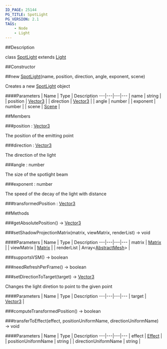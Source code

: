```yaml
---
ID_PAGE: 25144
PG_TITLE: SpotLight
PG_VERSION: 2.1
TAGS:
    - Node
    - Light
---
```

##Description

class [SpotLight](/classes/2.2-alpha/SpotLight) extends [Light](/classes/2.2-alpha/Light)



##Constructor

##new [SpotLight](/classes/2.2-alpha/SpotLight)(name, position, direction, angle, exponent, scene)

Creates a new [SpotLight](/classes/2.2-alpha/SpotLight) object

####Parameters
 | Name | Type | Description
---|---|---|---
 | name | string | 
 | position | [Vector3](/classes/2.2-alpha/Vector3) | 
 | direction | [Vector3](/classes/2.2-alpha/Vector3) | 
 | angle | number | 
 | exponent | number | 
 | scene | [Scene](/classes/2.2-alpha/Scene) | 

##Members

###position : [Vector3](/classes/2.2-alpha/Vector3)

The position of the emitting point

###direction : [Vector3](/classes/2.2-alpha/Vector3)

The direction of the light

###angle : number

The size of the spotlight beam

###exponent : number

The speed of the decay of the light with distance

###transformedPosition : [Vector3](/classes/2.2-alpha/Vector3)



##Methods

###getAbsolutePosition() &rarr; [Vector3](/classes/2.2-alpha/Vector3)


###setShadowProjectionMatrix(matrix, viewMatrix, renderList) &rarr; void



####Parameters
 | Name | Type | Description
---|---|---|---
 | matrix | [Matrix](/classes/2.2-alpha/Matrix) | 
 | viewMatrix | [Matrix](/classes/2.2-alpha/Matrix) | 
 | renderList | Array&lt;[AbstractMesh](/classes/2.2-alpha/AbstractMesh)&gt; | 

###supportsVSM() &rarr; boolean


###needRefreshPerFrame() &rarr; boolean


###setDirectionToTarget(target) &rarr; [Vector3](/classes/2.2-alpha/Vector3)

Changes the light diretion to point to the given point

####Parameters
 | Name | Type | Description
---|---|---|---
 | target | [Vector3](/classes/2.2-alpha/Vector3) | 

###computeTransformedPosition() &rarr; boolean


###transferToEffect(effect, positionUniformName, directionUniformName) &rarr; void



####Parameters
 | Name | Type | Description
---|---|---|---
 | effect | [Effect](/classes/2.2-alpha/Effect) | 
 | positionUniformName | string | 
 | directionUniformName | string | 

